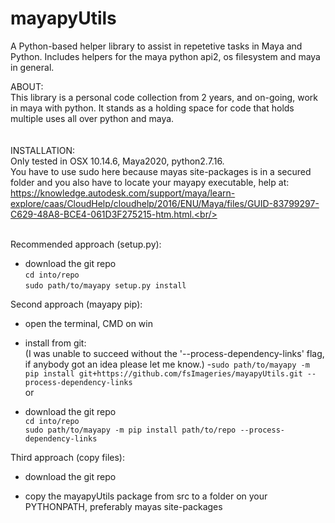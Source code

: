 # mayapyUtils
A Python-based helper library to assist in repetetive tasks in Maya and Python.
Includes helpers for the maya python api2, os filesystem and maya in general.


ABOUT:<br/>
  This library is a personal code collection from 2 years, and on-going, work in maya with python.
  It stands as a holding space for code that holds multiple uses all over python and maya.
<br/>
<br/>
<br/>
INSTALLATION:<br/>
Only tested in OSX 10.14.6, Maya2020, python2.7.16.<br/>
You have to use sudo here because mayas site-packages is in a secured folder and
you also have to locate your mayapy executable, help at: https://knowledge.autodesk.com/support/maya/learn-explore/caas/CloudHelp/cloudhelp/2016/ENU/Maya/files/GUID-83799297-C629-48A8-BCE4-061D3F275215-htm.html.<br/>

<br/>Recommended approach (setup.py):

  - download the git repo<br/>
    `cd into/repo`<br/>
    `sudo path/to/mayapy setup.py install`<br/>
    
  Second approach (mayapy pip):
  
  - open the terminal, CMD on win
  
  - install from git:<br/>
    (I was unable to succeed without the '--process-dependency-links' flag, if anybody got an idea please let me know.)
    -`sudo path/to/mayapy -m pip install git+https://github.com/fsImageries/mayapyUtils.git --process-dependency-links`
    <br/>or<br/>
  - download the git repo<br/>
      `cd into/repo`<br/>
      `sudo path/to/mayapy -m pip install path/to/repo --process-dependency-links`<br/>
  
  Third approach (copy files):<br/>
  
  - download the git repo
  
  - copy the mayapyUtils package from src to a folder on your PYTHONPATH, preferably mayas site-packages
